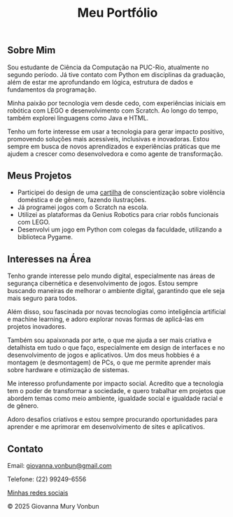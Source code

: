 
<!DOCTYPE html>
<html lang="pt-br">
<head>
    <meta charset="UTF-8">
    <meta name="viewport" content="width=device-width, initial-scale=1.0">
    <title>Portfólio - Giovanna Mury Vonbun</title>
</head>
<body>
    <header>
        <h1>Meu Portfólio</h1>
    </header>
    <section id="sobre">
        <h2>Sobre Mim</h2>
        <p>
            Sou estudante de Ciência da Computação na PUC-Rio, atualmente no segundo período. Já tive contato com Python em disciplinas da graduação, além de estar me aprofundando em lógica, estrutura de dados e fundamentos da programação.
        </p>
        <p>
            Minha paixão por tecnologia vem desde cedo, com experiências iniciais em robótica com LEGO e desenvolvimento com Scratch. Ao longo do tempo, também explorei linguagens como Java e HTML.
        </p>
        <p>
            Tenho um forte interesse em usar a tecnologia para gerar impacto positivo, promovendo soluções mais acessíveis, inclusivas e inovadoras. Estou sempre em busca de novos aprendizados e experiências práticas que me ajudem a crescer como desenvolvedora e como agente de transformação.
        </p>
    </section>
    <section id="projetos">
        <h2>Meus Projetos</h2>
        <ul>
            <li>
                Participei do design de uma <a href="cartilha.pdf" download>cartilha</a> de conscientização sobre violência doméstica e de gênero, fazendo ilustrações.
            </li>
            <li>
                Já programei jogos com o Scratch na escola.
            </li>
            <li>
                Utilizei as plataformas da Genius Robotics para criar robôs funcionais com LEGO.
            </li>
            <li>
                Desenvolvi um jogo em Python com colegas da faculdade, utilizando a biblioteca Pygame.
            </li>
        </ul>
    </section>
    <section id="interesses">
        <h2>Interesses na Área</h2>
        <p>
            Tenho grande interesse pelo mundo digital, especialmente nas áreas de segurança cibernética e desenvolvimento de jogos. Estou sempre buscando maneiras de melhorar o ambiente digital, garantindo que ele seja mais seguro para todos.
        </p>
        <p>
            Além disso, sou fascinada por novas tecnologias como inteligência artificial e machine learning, e adoro explorar novas formas de aplicá-las em projetos inovadores.
        </p>
        <p>
            Também sou apaixonada por arte, o que me ajuda a ser mais criativa e detalhista em tudo o que faço, especialmente em design de interfaces e no desenvolvimento de jogos e aplicativos. Um dos meus hobbies é a montagem (e desmontagem) de PCs, o que me permite aprender mais sobre hardware e otimização de sistemas.
        </p>
        <p>
            Me interesso profundamente por impacto social. Acredito que a tecnologia tem o poder de transformar a sociedade, e quero trabalhar em projetos que abordem temas como meio ambiente, igualdade social e igualdade racial e de gênero.
        </p>
        <p>
            Adoro desafios criativos e estou sempre procurando oportunidades para aprender e me aprimorar em desenvolvimento de sites e aplicativos.
        </p>
    </section>
    <section id="contato">
        <h2>Contato</h2>
        <p>Email: <a href="mailto:giovanna.vonbun@gmail.com">giovanna.vonbun@gmail.com</a></p>
        <p>Telefone: (22) 99249-6556</p>
        <p><a href="https://linktr.ee/giovanna.vonbun" target="_blank">Minhas redes sociais</a></p>
    </section>
    <footer>
        <p>© 2025 Giovanna Mury Vonbun</p>
    </footer>
</body>
</html>
